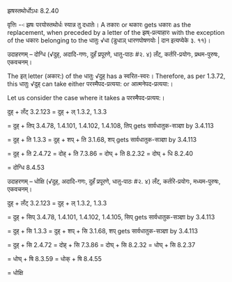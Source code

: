 

 झषस्तथोर्धोऽधः 8.2.40 

वृत्तिः --ः झषः परयोस्तथोर्धः स्‍यान्न तु दधातेः। A तकारः or थकारः gets धकारः as the replacement, when preceded by a letter of the झष्-प्रत्याहारः with the exception of the धकारः belonging to the धातुः √धा (डुधाञ् धारणपोषणयोः | दान इत्यप्येके ३. ११)। 


उदाहरणम् – दोग्धि (√दुह्, अदादि-गणः, दुहँ प्रपूरणे, धातु-पाठः #२. ४) लँट्, कर्तरि-प्रयोगः, प्रथम-पुरुषः, एकवचनम्। 


The इत् letter (अकार:) of the धातुः √दुह् has a स्वरित-स्वरः। Therefore, as per 1.3.72, this धातुः √दुह् can take either परस्मैपद-प्रत्यया: or आत्मनेपद-प्रत्यया:। 


Let us consider the case where it takes a परस्मैपद-प्रत्यय:। 


दुह् + लँट् 3.2.123 = दुह् + ल् 1.3.2, 1.3.3 

= दुह् + तिप् 3.4.78, 1.4.101, 1.4.102, 1.4.108, तिप् gets सार्वधातुक-सञ्ज्ञा by 3.4.113 

= दुह् + ति 1.3.3 = दुह् + शप् + ति 3.1.68, शप् gets सार्वधातुक-सञ्ज्ञा by 3.4.113 

= दुह् + ति 2.4.72 = दोह् + ति 7.3.86 = दोघ् + ति 8.2.32 = दोघ् + धि 8.2.40 

= दोग्धि 8.4.53 


उदाहरणम् – धोक्षि (√दुह्, अदादि-गणः, दुहँ प्रपूरणे, धातु-पाठः #२. ४) लँट्, कर्तरि-प्रयोगः, मध्यम-पुरुषः, एकवचनम्। 


दुह् + लँट् 3.2.123 = दुह् + ल् 1.3.2, 1.3.3 

= दुह् + सिप् 3.4.78, 1.4.101, 1.4.102, 1.4.105, सिप् gets सार्वधातुक-सञ्ज्ञा by 3.4.113 

= दुह् + सि 1.3.3 = दुह् + शप् + सि 3.1.68, शप् gets सार्वधातुक-सञ्ज्ञा by 3.4.113 

= दुह् + सि 2.4.72 = दोह् + सि 7.3.86 = दोघ् + सि 8.2.32 = धोघ् + सि 8.2.37 

= धोघ् + षि 8.3.59 = धोक् + षि 8.4.55 

= धोक्षि 


